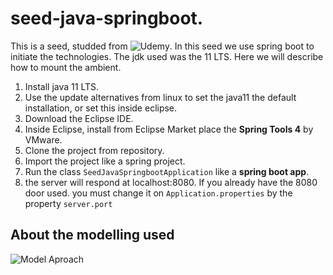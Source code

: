 # seed-java-springboot.
This is a seed, studded from ![Udemy](https://www.udemy.com/course/spring-boot-ionic/). In this seed we use spring boot to initiate the technologies. The jdk used was the 11 LTS. Here we will describe how to mount the ambient.

1. Install java 11 LTS.
2. Use the update alternatives from linux to set the java11 the default installation, or set this inside eclipse.
3. Download the Eclipse IDE.
4. Inside Eclipse, install from Eclipse Market place the **Spring Tools 4** by VMware.
5. Clone the project from repository.
6. Import the project like a spring project.
7. Run the class `SeedJavaSpringbootApplication` like a **spring boot app**.
8. the server will respond at localhost:8080. If you already have the 8080 door used. you must change it on `Application.properties` by the property `server.port`

## About the modelling used
![Model Aproach](https://github.com/rsanto27/seed-java-springboot/wiki/Data-Model)



